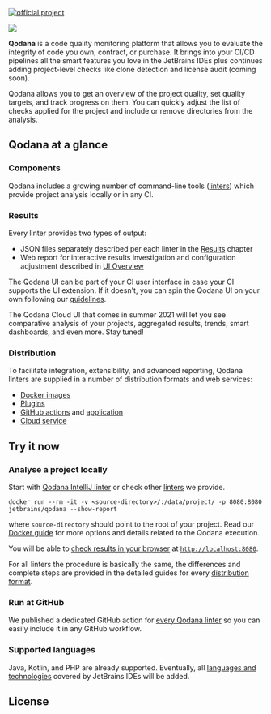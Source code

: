 [//]: # (title: Qodana)

[![official project](https://jb.gg/badges/official-flat-square.svg)](https://confluence.jetbrains.com/display/ALL/JetBrains+on+GitHub)
><include src="lib_qd.xml" include-id="eap-warning"/>

![](banner-main.png)

**Qodana** is a code quality monitoring platform that allows you to evaluate the integrity of code you own, contract, or purchase.
It brings into your CI/CD pipelines all the smart features you love in the JetBrains IDEs plus continues adding project-level checks like clone detection and license audit (coming soon). 

Qodana allows you to get an overview of the project quality, set quality targets, and track progress on them. You can quickly adjust the list of checks applied for the project and include or remove directories from the analysis.

## Qodana at a glance
### Components
Qodana includes a growing number of command-line tools ([linters](linters.md)) which provide project analysis locally or in any CI.

### Results
Every linter provides two types of output:
* JSON files separately described per each linter in the [Results](results.md) chapter
* Web report for interactive results investigation and configuration adjustment described in [UI Overview](ui-overview.md)

The Qodana UI can be part of your CI user interface in case your CI supports the UI extension. If it doesn't, you can spin the Qodana UI on your own following our [guidelines](html-report.md).

The Qodana Cloud UI that comes in summer 2021 will let you see comparative analysis of your projects, aggregated results, trends, smart dashboards, and even more. Stay tuned!

### Distribution
To facilitate integration, extensibility, and advanced reporting, Qodana linters are supplied in a number of distribution formats and web services:
- [Docker images](docker-images.md)
- [Plugins](teamcity-plugins.md)
- [GitHub actions](github-actions.md)  and [application](qodana-intellij-github-application.md)
- [Cloud service](service.md)

## Try it now

### Analyse a project locally

Start with [Qodana IntelliJ linter](about-qodana-intellij.md) or check other [linters](linters.md) we provide.

```shell
docker run --rm -it -v <source-directory>/:/data/project/ -p 8080:8080 jetbrains/qodana --show-report
```
where `source-directory` should point to the root of your project. Read our [Docker guide](qodana-intellij-docker-readme.md) for more options and details related to the Qodana execution.

You will be able to [check results in your browser](html-report.md) at [`http://localhost:8080`](http://localhost:8080).

For all linters the procedure is basically the same, the differences and complete steps are provided in the detailed guides for every [distribution format](#Distribution).

### Run at GitHub

We published a dedicated GitHub action for [every Qodana linter](github-actions.md) so you can easily include it in any GitHub workflow.

### Supported languages
Java, Kotlin, and PHP are already supported. Eventually, all [languages and technologies](supported-technologies.md) covered by JetBrains IDEs will be added.

## License

<include src="lib_qd.xml" include-id="license-info"/>